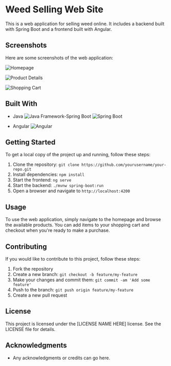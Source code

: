 # Weed Selling Web Site

This is a web application for selling weed online. It includes a backend built with Spring Boot and a frontend built with Angular.

## Screenshots

Here are some screenshots of the web application:

![Homepage](https://user-images.githubusercontent.com/87107996/214116660-27476c68-c813-42e7-830b-03bfcaf9f841.png)

![Product Details](https://user-images.githubusercontent.com/87107996/214116857-ab63a5bd-e397-42b0-b0ee-3c8b7b4a4a0a.png)

![Shopping Cart](https://user-images.githubusercontent.com/87107996/214117022-fa0bb2f5-1f21-4c1a-ae50-b293a2ede32c.png)

## Built With

* Java  ![Java](https://img.shields.io/badge/java-%23ED8B00.svg?style=for-the-badge&logo=java&logoColor=white) Framework-Spring Boot ![Spring Boot](https://img.shields.io/badge/spring%20boot-%236DB33F.svg?style=for-the-badge&logo=spring&logoColor=white)

* Angular  ![Angular](https://img.shields.io/badge/angular-%23DD0031.svg?style=for-the-badge&logo=angular&logoColor=white)

## Getting Started

To get a local copy of the project up and running, follow these steps:

1. Clone the repository: `git clone https://github.com/yourusername/your-repo.git`
2. Install dependencies: `npm install`
3. Start the frontend: `ng serve`
4. Start the backend: `./mvnw spring-boot:run`
5. Open a browser and navigate to `http://localhost:4200`

## Usage

To use the web application, simply navigate to the homepage and browse the available products. You can add items to your shopping cart and checkout when you're ready to make a purchase.

## Contributing

If you would like to contribute to this project, follow these steps:

1. Fork the repository
2. Create a new branch: `git checkout -b feature/my-feature`
3. Make your changes and commit them: `git commit -am 'Add some feature'`
4. Push to the branch: `git push origin feature/my-feature`
5. Create a new pull request

## License

This project is licensed under the [LICENSE NAME HERE] license. See the LICENSE file for details.

## Acknowledgments

* Any acknowledgments or credits can go here.
